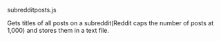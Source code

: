 subredditposts.js

Gets titles of all posts on a subreddit(Reddit caps the number of posts at 1,000) and stores them in a text file.
